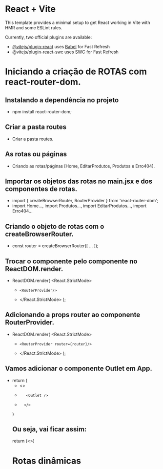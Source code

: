 # React + Vite

This template provides a minimal setup to get React working in Vite with HMR and some ESLint rules.

Currently, two official plugins are available:

- [@vitejs/plugin-react](https://github.com/vitejs/vite-plugin-react/blob/main/packages/plugin-react/README.md) uses [Babel](https://babeljs.io/) for Fast Refresh
- [@vitejs/plugin-react-swc](https://github.com/vitejs/vite-plugin-react-swc) uses [SWC](https://swc.rs/) for Fast Refresh


# Iniciando a criação de ROTAS com react-router-dom.
## Instalando a dependência no projeto
- npm install react-router-dom;
## Criar a pasta routes
- Criar a pasta routes.
## As rotas ou páginas
- Criando as rotas/páginas [Home, EditarProdutos, Produtos e Erro404].
## Importar os objetos das rotas no main.jsx e dos componentes de rotas.
- import { createBrowserRouter, RouterProvider } from 'react-router-dom';
- import Home..., import Produtos..., import EditarProdutos..., import Erro404...
## Criando o objeto de rotas com o createBrowserRouter.
- const router = createBrowserRouter([ ... ]);
## Trocar o componente <App/> pelo componente <RouterProvider/> no ReactDOM.render.
- ReactDOM.render(
    <React.StrictMode>
    +     <RouterProvider/>
    + </React.StrictMode>
);
## Adicionando a props router ao componente RouterProvider.
- ReactDOM.render(
    <React.StrictMode>
    +     <RouterProvider router={router}/>
    + </React.StrictMode>
);
## Vamos adicionar o componente Outlet em App.
-  return (
    +    <>
    +        <Outlet />
    +       </>
    )
    ## Ou seja, vai ficar assim:
    return (<>)
    # Rotas dinâmicas
    